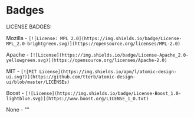 # Badges  

LICENSE BADGES:

Mozilla - 
`[![License: MPL 2.0](https://img.shields.io/badge/License-MPL_2.0-brightgreen.svg)](https://opensource.org/licenses/MPL-2.0)`

Apache - 
`[![License](https://img.shields.io/badge/License-Apache_2.0-yellowgreen.svg)](https://opensource.org/licenses/Apache-2.0)`

MIT - 
`[![MIT License](https://img.shields.io/apm/l/atomic-design-ui.svg?)](https://github.com/tterb/atomic-design-ui/blob/master/LICENSEs)`

Boost - 
`[![License](https://img.shields.io/badge/License-Boost_1.0-lightblue.svg)](https://www.boost.org/LICENSE_1_0.txt)`

None - 
""
